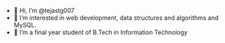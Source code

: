 - 👋 Hi, I’m @tejastg007
- 👀 I’m interested in web development, data structures and algorithms and MySQL.
- 🌱 I’m a final year student of B.Tech in Information Technology

<!---
tejastg007/tejastg007 is a ✨ special ✨ repository because its `README.md` (this file) appears on your GitHub profile.
You can click the Preview link to take a look at your changes.
--->
